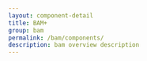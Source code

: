 ```yaml
---
layout: component-detail
title: BAM+
group: bam
permalink: /bam/components/
description: bam overview description
---
```

